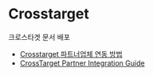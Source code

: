 # Crosstarget

크로스타겟 문서 배포

* [Crosstarget 파트너업체 연동 방법](https://github.com/onnuridmc/Crosstarget/wiki/Crosstarget-%ED%8C%8C%ED%8A%B8%EB%84%88%EC%97%85%EC%B2%B4-%EC%97%B0%EB%8F%99-%EB%B0%A9%EB%B2%95)
* [CrossTarget Partner Integration Guide](https://github.com/onnuridmc/Crosstarget/wiki/CrossTarget-Partner-Integration-Guide)
